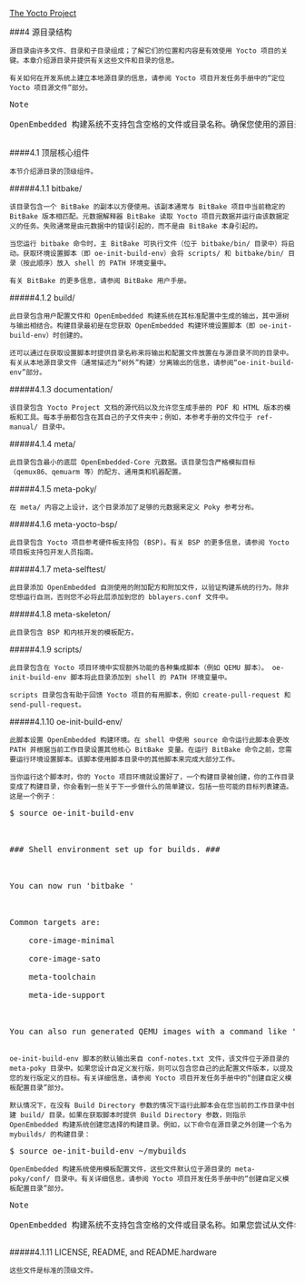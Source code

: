 
[The Yocto Project](https://docs.yoctoproject.org/4.0.1/)



###4 源目录结构
	源目录由许多文件、目录和子目录组成；了解它们的位置和内容是有效使用 Yocto 项目的关键。本章介绍源目录并提供有关这些文件和目录的信息。
	有关如何在开发系统上建立本地源目录的信息，请参阅 Yocto 项目开发任务手册中的“定位 Yocto 项目源文件”部分。
<pre>Note
OpenEmbedded 构建系统不支持包含空格的文件或目录名称。确保您使用的源目录不包含这些类型的名称。
</pre>

####4.1 顶层核心组件
	本节介绍源目录的顶级组件。

#####4.1.1 bitbake/
	该目录包含一个 BitBake 的副本以方便使用。该副本通常与 BitBake 项目中当前稳定的 BitBake 版本相匹配。元数据解释器 BitBake 读取 Yocto 项目元数据并运行由该数据定义的任务。失败通常是由元数据中的错误引起的，而不是由 BitBake 本身引起的。
	当您运行 bitbake 命令时，主 BitBake 可执行文件（位于 bitbake/bin/ 目录中）将启动。获取环境设置脚本（即 oe-init-build-env）会将 scripts/ 和 bitbake/bin/ 目录（按此顺序）放入 shell 的 PATH 环境变量中。
	有关 BitBake 的更多信息，请参阅 BitBake 用户手册。

#####4.1.2 build/
	此目录包含用户配置文件和 OpenEmbedded 构建系统在其标准配置中生成的输出，其中源树与输出相结合。构建目录最初是在您获取 OpenEmbedded 构建环境设置脚本（即 oe-init-build-env）时创建的。
	还可以通过在获取设置脚本时提供目录名称来将输出和配置文件放置在与源目录不同的目录中。有关从本地源目录文件（通常描述为“树外”构建）分离输出的信息，请参阅“oe-init-build-env”部分。

#####4.1.3 documentation/
	该目录包含 Yocto Project 文档的源代码以及允许您生成手册的 PDF 和 HTML 版本的模板和工具。每本手册都包含在其自己的子文件夹中；例如，本参考手册的文件位于 ref-manual/ 目录中。

#####4.1.4 meta/
	此目录包含最小的底层 OpenEmbedded-Core 元数据。该目录包含严格模拟目标（qemux86、qemuarm 等）的配方、通用类和机器配置。

#####4.1.5 meta-poky/
	在 meta/ 内容之上设计，这个目录添加了足够的元数据来定义 Poky 参考分布。

#####4.1.6 meta-yocto-bsp/
	此目录包含 Yocto 项目参考硬件板支持包 (BSP)。有关 BSP 的更多信息，请参阅 Yocto 项目板支持包开发人员指南。

#####4.1.7 meta-selftest/
	此目录添加 OpenEmbedded 自测使用的附加配方和附加文件，以验证构建系统的行为。除非您想运行自测，否则您不必将此层添加到您的 bblayers.conf 文件中。

#####4.1.8 meta-skeleton/
	此目录包含 BSP 和内核开发的模板配方。

#####4.1.9 scripts/
	此目录包含在 Yocto 项目环境中实现额外功能的各种集成脚本（例如 QEMU 脚本）。 oe-init-build-env 脚本将此目录添加到 shell 的 PATH 环境变量中。
	scripts 目录包含有助于回馈 Yocto 项目的有用脚本，例如 create-pull-request 和 send-pull-request。

#####4.1.10 oe-init-build-env/
	此脚本设置 OpenEmbedded 构建环境。在 shell 中使用 source 命令运行此脚本会更改 PATH 并根据当前工作目录设置其他核心 BitBake 变量。在运行 BitBake 命令之前，您需要运行环境设置脚本。该脚本使用脚本目录中的其他脚本来完成大部分工作。
	当你运行这个脚本时，你的 Yocto 项目环境就设置好了，一个构建目录被创建，你的工作目录变成了构建目录，你会看到一些关于下一步做什么的简单建议，包括一些可能的目标列表建造。这是一个例子：
<pre>$ source oe-init-build-env

### Shell environment set up for builds. ###

You can now run 'bitbake <target>'

Common targets are:
    core-image-minimal
    core-image-sato
    meta-toolchain
    meta-ide-support

You can also run generated QEMU images with a command like 'runqemu qemux86-64'
</pre>

	oe-init-build-env 脚本的默认输出来自 conf-notes.txt 文件，该文件位于源目录的 meta-poky 目录中。如果您设计自定义发行版，则可以包含您自己的此配置文件版本，以提及您的发行版定义的目标。有关详细信息，请参阅 Yocto 项目开发任务手册中的“创建自定义模板配置目录”部分。
	默认情况下，在没有 Build Directory 参数的情况下运行此脚本会在您当前的工作目录中创建 build/ 目录。如果在获取脚本时提供 Build Directory 参数，则指示 OpenEmbedded 构建系统创建您选择的构建目录。例如，以下命令在源目录之外创建一个名为 mybuilds/ 的构建目录：
<pre>$ source oe-init-build-env ~/mybuilds</pre>

	OpenEmbedded 构建系统使用模板配置文件，这些文件默认位于源目录的 meta-poky/conf/ 目录中。有关详细信息，请参阅 Yocto 项目开发任务手册中的“创建自定义模板配置目录”部分。
<pre>Note
OpenEmbedded 构建系统不支持包含空格的文件或目录名称。如果您尝试从文件名或目录名中包含空格的源目录运行 oe-init-build-env 脚本，则该脚本会返回一个错误，指示没有此类文件或目录。请务必使用名称中不含空格的源目录。
</pre>

#####4.1.11 LICENSE, README, and README.hardware
	这些文件是标准的顶级文件。
